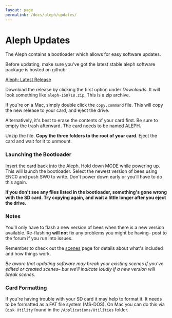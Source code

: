 ```yaml
---
layout: page
permalink: /docs/aleph/updates/
---
```


# Aleph Updates

The Aleph contains a bootloader which allows for easy software updates.

Before updating, make sure you've got the latest stable aleph software package is hosted on github:

[Aleph: Latest Release](https://github.com/tehn/aleph/releases/latest)

Download the release by clicking the first option under *Downloads*. It will look something like `aleph-150718.zip`. This is a zip archive.

If you're on a Mac, simply double click the `copy.command` file. This will copy the new release to your card, and eject the drive.

Alternatively, it's best to erase the contents of your card first. Be sure to empty the trash afterward. The card needs to be named ALEPH.

Unzip the file. **Copy the three folders to the root of your card**. Eject the card and wait for it to unmount.

### Launching the Bootloader

Insert the card back into the Aleph. Hold down MODE while powering up. This will launch the bootloader. Select the newest version of bees using ENC0 and push SW0 to write. Don't power down early or you'll have to do this again.

**If you don't see any files listed in the bootloader, something's gone wrong with the SD card. Try copying again, and wait a little longer after you eject the drive.**

### Notes

You'll only have to flash a new version of bees when there is a new version available. Re-flashing **will not** fix any problems you might be having– post to the forum if you run into issues.

Remember to check out the [scenes](../scenes) page for details about what's included and how things work.

*Be aware that updating software may break your existing scenes if you've edited or created scenes– but we'll indicate loudly if a new version will break scenes.*

### Card Formatting

If you're having trouble with your SD card it may help to format it. It needs to be formatted as a FAT file system (MS-DOS). On Mac you can do this via `Disk Utility` found in the `/Applications/Utilities` folder.